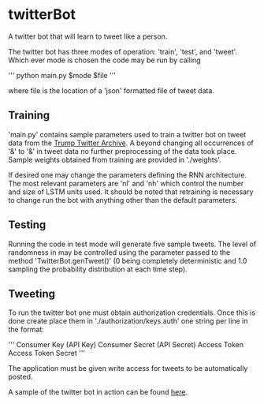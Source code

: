 # twitterBot
A twitter bot that will learn to tweet like a person.

The twitter bot has three modes of operation: 'train', 'test', and 'tweet'. Which ever mode is chosen
the code may be run by calling

'''
python main.py $mode $file
'''

where file is the location of a 'json' formatted file of tweet data.

## Training
'main.py' contains sample parameters used to train a twitter bot on  tweet data from the [Trump Twitter
Archive](http://www.trumptwitterarchive.com/archive). A beyond changing all occurrences of '&amp;' to
'&' in tweet data no further preprocessing of the data took place. Sample weights obtained from training
are provided in './weights'.

If desired one may change the parameters defining the RNN architecture. The most relevant parameters are
'nl' and 'nh' which control the number and size of LSTM units used. It should be noted that retraining
is necessary to change run the bot with anything other than the default parameters.

## Testing
Running the code in test mode will generate five sample tweets. The level of randomness in may be controlled using the parameter passed to the method 'TwitterBot.genTweet()' (0 being completely deterministic and 1.0 sampling the probability distribution at each time step).

## Tweeting
To run the twitter bot one must obtain authorization credentials. Once this is done create place them
in './authorization/keys.auth' one string per line in the format:

'''
Consumer Key (API Key)
Consumer Secret (API Secret)
Access Token
Access Token Secret
'''

The application must be given write access for tweets to be automatically posted.

A sample of the twitter bot in action can be found [here](https://mobile.twitter.com/trumptron9000).

